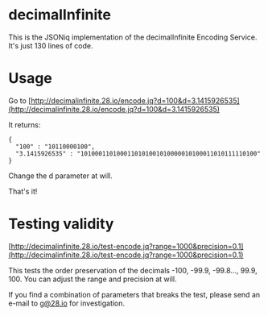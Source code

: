 # decimalInfinite
This is the JSONiq implementation of the decimalInfinite Encoding Service. It's just 130 lines of code.

# Usage

Go to [http://decimalinfinite.28.io/encode.jq?d=100&d=3.1415926535](http://decimalinfinite.28.io/encode.jq?d=100&d=3.1415926535)

It returns:

    {
      "100" : "10110000100", 
      "3.1415926535" : "1010001101000110101001010000010100011010111110100"
    }
    
Change the d parameter at will.

That's it!

# Testing validity

[http://decimalinfinite.28.io/test-encode.jq?range=1000&precision=0.1](http://decimalinfinite.28.io/test-encode.jq?range=1000&precision=0.1)

This tests the order preservation of the decimals -100, -99.9, -99.8..., 99.9, 100. You can adjust the range and precision at will.

If you find a combination of parameters that breaks the test, please send an e-mail to g@28.io for investigation. 
